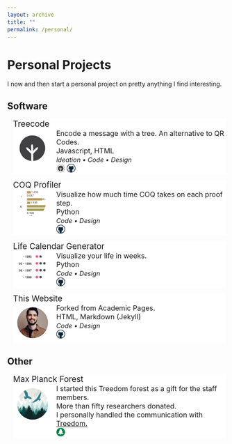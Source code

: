 ```yaml
---
layout: archive
title: ""
permalink: /personal/
---
```

<style>
.clip-circle {
  width: 100%;
  clip-path: circle(40%);
}
.gimage { 
    grid-area: image; 
}
.gheader { grid-area: header;
    font-size: 14pt; 
    text-align: left;
 }
 
.gdesc { grid-area: desc;   
    margin-left: 7pt;  
    font-size: 12pt; 
    text-align: left;
    vertical-align: center;
    height: 100%;
 }

.grid-container {
  display: grid;
  grid-template-areas:
    'header header'
    'image desc';
  grid-template-columns: 90px auto auto;
  grid-template-rows: auto auto auto;
  background-color: #ffffff;
  margin-top: 10pt;
  margin-left: 10pt;
  }

.small_text { 
    font-size: 11pt; 
    font-style: italic;
    text-align: left;
 }

.inline-text {
  max-width:15pt;
  max-height:15pt;
}

</style>

# Personal Projects 
I now and then start a personal project on pretty anything I find interesting.

## Software 

<div class="grid-container">
    <div class="gimage"> <img src='/images/treecode.png' class='clip-circle'> </div>
    <div class="gheader">Treecode</div>
    <div class="gdesc">
        Encode a message with a tree. An alternative to QR Codes.  <br>
        Javascript, HTML <br>
        <span class="small_text">Ideation • Code • Design</span>
        <br>
        <a target="_blank" href="https://maida.me/treecode">
        <img src="/images/treecode.png" class="inline-text"></a>
        <a target="_blank" href="https://github.com/marcomaida/treecode">
        <img src="/images/github_logo.png" class="inline-text"></a>
    </div>
</div>

<div class="grid-container">
    <div class="gimage"> <img src='/images/coqprofiler.png' class='clip-circle'> </div>
    <div class="gheader">COQ Profiler</div>
    <div class="gdesc">
        Visualize how much time COQ takes on each proof step. <br>
        Python <br>
        <span class="small_text">Code • Design</span>
        <br>
        <a target="_blank" href="https://github.com/marcomaida/coqprofiler">
        <img src="/images/github_logo.png" class="inline-text"></a>
    </div>
</div>

<div class="grid-container">
    <div class="gimage"> <img src='/images/lifecalendar.png' class='clip-circle'> </div>
    <div class="gheader">Life Calendar Generator</div>
    <div class="gdesc">
        Visualize your life in weeks. <br>
        Python <br>
        <span class="small_text">Code • Design</span>
        <br>
        <a target="_blank" href="https://github.com/marcomaida/life-calendar">
        <img src="/images/github_logo.png" class="inline-text"></a>
    </div>
</div>

<div class="grid-container">
    <div class="gimage"> <img src='/images/profile.png' class='clip-circle'> </div>
    <div class="gheader">This Website</div>
    <div class="gdesc">
        Forked from <a target="_blank" href="https://github.com/academicpages/academicpages.github.io"></a> Academic Pages. <br>
        HTML, Markdown (Jekyll) <br>
        <span class="small_text">Code • Design</span>
        <br>
        <a target="_blank" href="https://github.com/marcomaida/marcomaida.github.io">
        <img src="/images/github_logo.png" class="inline-text"></a>
    </div>
</div>

## Other

<div class="grid-container">
    <div class="gimage"> <img src='/images/maxplanckforest.jpeg' class='clip-circle'> </div>
    <div class="gheader">Max Planck Forest</div>
    <div class="gdesc">
        I started this Treedom forest as a gift for the staff members. <br>
        More than fifty researchers donated. <br>
        I personally handled the communication with  <a target="_blank" href="https://treedom.net/"> Treedom. </a> <br>
        <a target="_blank" href="https://www.treedom.net/en/user/marco-maida/event/max-planck-forest">
        <img src="/images/tree.png" class="inline-text"></a>
    </div>
</div>